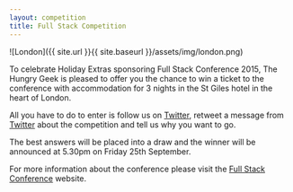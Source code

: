```yaml
---
layout: competition
title: Full Stack Competition
---
```


![London]({{ site.url }}{{ site.baseurl }}/assets/img/london.png)

To celebrate Holiday Extras sponsoring Full Stack Conference 2015, The Hungry Geek is pleased to offer you the chance to win a ticket to the conference with accommodation for 3 nights in the St Giles hotel in the heart of London.

All you have to do to enter is follow us on [Twitter](https://twitter.com/TheHungryGeek), retweet a message from [Twitter](https://twitter.com/TheHungryGeek) about the competition and tell us why you want to go.

The best answers will be placed into a draw and the winner will be announced at 5.30pm on Friday 25th September.

For more information about the conference please visit the [Full Stack Conference](https://skillsmatter.com/conferences/6612-fullstack) website.


